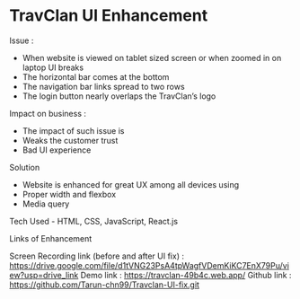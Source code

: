 # TravClan UI Enhancement

Issue :

- When website is viewed on tablet sized screen or when zoomed in on laptop UI breaks
- The horizontal bar comes at the bottom
- The navigation bar links spread to two rows
- The login button nearly overlaps the TravClan’s logo

Impact on business :

- The impact of such issue is
- Weaks the customer trust 
- Bad UI experience

Solution

- Website is enhanced for great UX among all devices using 
- Proper width and flexbox
- Media query

Tech Used - HTML, CSS, JavaScript, React.js


Links of Enhancement

Screen Recording link (before and after UI fix) : https://drive.google.com/file/d1tVNG23PsA4tpWagfVDemKiKC7EnX79Pu/view?usp=drive_link
Demo link :	https://travclan-49b4c.web.app/
Github link  :	https://github.com/Tarun-chn99/Travclan-UI-fix.git
